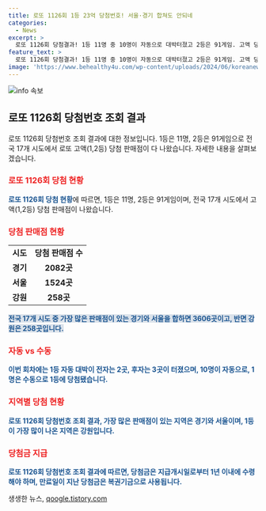 ```yaml
---
title: 로또 1126회 1등 23억 당첨번호! 서울·경기 합쳐도 안되네
categories:
  - News
excerpt: >
  로또 1126회 당첨결과! 1등 11명 중 10명이 자동으로 대박터졌고 2등은 91게임. 고액 당첨 판매점은 17개 시도 전체에서 나왔으며, 가장 많은 판매점은 경기와 서울. 1등 당첨금은 23억원, 2등은 4807만원. 당첨금은 1년 이내 수령해야 하며, 만료시 복권기금으로 기증. 1126회 당첨번호는 4, 5, 9, 11, 37, 40으로 11명이 1등, 91게임이 2등. 로또 자동과 수동 당첨의 행운 차이와 지역별 판매점 현황에 대한 분석.  1126회 로또 결과로 동행복권은 24시간 제보를 기다린다. (전문 링크: http://talk.tf.co.kr/bbs/report/write)
feature_text: >
  로또 1126회 당첨결과! 1등 11명 중 10명이 자동으로 대박터졌고 2등은 91게임. 고액 당첨 판매점은 17개 시도 전체에서 나왔으며, 가장 많은 판매점은 경기와 서울. 1등 당첨금은 23억원, 2등은 4807만원. 당첨금은 1년 이내 수령해야 하며, 만료시 복권기금으로 기증. 1126회 당첨번호는 4, 5, 9, 11, 37, 40으로 11명이 1등, 91게임이 2등. 로또 자동과 수동 당첨의 행운 차이와 지역별 판매점 현황에 대한 분석.  1126회 로또 결과로 동행복권은 24시간 제보를 기다린다. (전문 링크: http://talk.tf.co.kr/bbs/report/write)
image: 'https://www.behealthy4u.com/wp-content/uploads/2024/06/koreanews.jpg'
---
```


<p><img src="https://www.behealthy4u.com/wp-content/uploads/2024/06/koreanews.jpg" alt="info 속보" /></p>

<h2 data-ke-size="size26">로또 1126회 당첨번호 조회 결과</h2>

<p data-ke-size="size16">로또 1126회 당첨번호 조회 결과에 대한 정보입니다. 1등은 11명, 2등은 91게임으로 전국 17개 시도에서 로또 고액(1,2등) 당첨 판매점이 다 나왔습니다. 자세한 내용을 살펴보겠습니다.</p>

<h3><b><span style="color: #ee2323;">로또 1126회 당첨 현황</span></b></h3>

<p><b><span style="color: #1a5490;">로또 1126회 당첨 현황</span></b>에 따르면, 1등은 11명, 2등은 91게임이며, 전국 17개 시도에서 고액(1,2등) 당첨 판매점이 나왔습니다.</p>

<h3><b><span style="color: #ee2323;">당첨 판매점 현황</span></b></h3>

<table>
  <tr>
    <td style="text-align: center; height: 17px;"><b>시도</b></td>
    <td style="text-align: center; height: 17px;"><b>당첨 판매점 수</b></td>
  </tr>
  <tr>
    <td style="text-align: center; height: 17px;"><b>경기</b></td>
    <td style="text-align: center; height: 17px;"><b>2082곳</b></td>
  </tr>
  <tr>
    <td style="text-align: center; height: 17px;"><b>서울</b></td>
    <td style="text-align: center; height: 17px;"><b>1524곳</b></td>
  </tr>
  <tr>
    <td style="text-align: center; height: 17px;"><b>강원</b></td>
    <td style="text-align: center; height: 17px;"><b>258곳</b></td>
  </tr>
</table>

<p><b><span style="background-color: #21538527; color: #1a5490;">전국 17개 시도 중 가장 많은 판매점이 있는 경기와 서울을 합하면 3606곳이고, 반면 강원은 258곳입니다.</span></b></p>

<h3><b><span style="color: #ee2323;">자동 vs 수동</span></b></h3>

<p><b><span style="color: #1a5490;">이번 회차에는 1등 자동 대박이 전자는 2곳, 후자는 3곳이 터졌으며, 10명이 자동으로, 1명은 수동으로 1등에 당첨됐습니다.</span></b></p>

<h3><b><span style="color: #ee2323;">지역별 당첨 현황</span></b></h3>

<p><b><span style="color: #1a5490;">로또 1126회 당첨번호 조회 결과, 가장 많은 판매점이 있는 지역은 경기와 서울이며, 1등이 가장 많이 나온 지역은 강원입니다.</span></b></p>

<h3><b><span style="color: #ee2323;">당첨금 지급</span></b></h3>

<p><b><span style="color: #1a5490;">로또 1126회 당첨번호 조회 결과에 따르면, 당첨금은 지급개시일로부터 1년 이내에 수령해야 하며, 만료일이 지난 당첨금은 복권기금으로 사용됩니다.</span></b></p>

<p data-ke-size="size16"></p>
생생한 뉴스, <a href="https://qoogle.tistory.com" rel="dofollow">qoogle.tistory.com</a>


